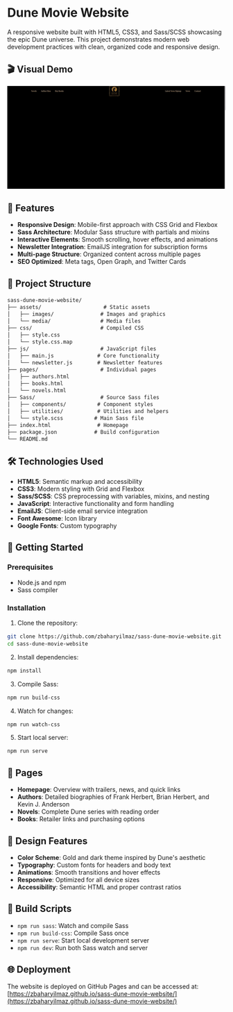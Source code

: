 # Dune Movie Website

A responsive website built with HTML5, CSS3, and Sass/SCSS showcasing the epic Dune universe. This project demonstrates modern web development practices with clean, organized code and responsive design.

## 🎬 Visual Demo

![Dune Website Demo](./assets/media/website.gif)

## 🚀 Features

- **Responsive Design**: Mobile-first approach with CSS Grid and Flexbox
- **Sass Architecture**: Modular Sass structure with partials and mixins
- **Interactive Elements**: Smooth scrolling, hover effects, and animations
- **Newsletter Integration**: EmailJS integration for subscription forms
- **Multi-page Structure**: Organized content across multiple pages
- **SEO Optimized**: Meta tags, Open Graph, and Twitter Cards

## 📁 Project Structure

```
sass-dune-movie-website/
├── assets/                    # Static assets
│   ├── images/               # Images and graphics
│   └── media/                # Media files
├── css/                      # Compiled CSS
│   ├── style.css
│   └── style.css.map
├── js/                       # JavaScript files
│   ├── main.js              # Core functionality
│   └── newsletter.js        # Newsletter features
├── pages/                    # Individual pages
│   ├── authors.html
│   ├── books.html
│   └── novels.html
├── Sass/                     # Source Sass files
│   ├── components/          # Component styles
│   ├── utilities/           # Utilities and helpers
│   └── style.scss          # Main Sass file
├── index.html               # Homepage
├── package.json            # Build configuration
└── README.md
```

## 🛠️ Technologies Used

- **HTML5**: Semantic markup and accessibility
- **CSS3**: Modern styling with Grid and Flexbox
- **Sass/SCSS**: CSS preprocessing with variables, mixins, and nesting
- **JavaScript**: Interactive functionality and form handling
- **EmailJS**: Client-side email service integration
- **Font Awesome**: Icon library
- **Google Fonts**: Custom typography

## 🚀 Getting Started

### Prerequisites

- Node.js and npm
- Sass compiler

### Installation

1. Clone the repository:

```bash
git clone https://github.com/zbaharyilmaz/sass-dune-movie-website.git
cd sass-dune-movie-website
```

2. Install dependencies:

```bash
npm install
```

3. Compile Sass:

```bash
npm run build-css
```

4. Watch for changes:

```bash
npm run watch-css
```

5. Start local server:

```bash
npm run serve
```

## 📱 Pages

- **Homepage**: Overview with trailers, news, and quick links
- **Authors**: Detailed biographies of Frank Herbert, Brian Herbert, and Kevin J. Anderson
- **Novels**: Complete Dune series with reading order
- **Books**: Retailer links and purchasing options

## 🎨 Design Features

- **Color Scheme**: Gold and dark theme inspired by Dune's aesthetic
- **Typography**: Custom fonts for headers and body text
- **Animations**: Smooth transitions and hover effects
- **Responsive**: Optimized for all device sizes
- **Accessibility**: Semantic HTML and proper contrast ratios

## 🔧 Build Scripts

- `npm run sass`: Watch and compile Sass
- `npm run build-css`: Compile Sass once
- `npm run serve`: Start local development server
- `npm run dev`: Run both Sass watch and server

## 🌐 Deployment

The website is deployed on GitHub Pages and can be accessed at:
[https://zbaharyilmaz.github.io/sass-dune-movie-website/](https://zbaharyilmaz.github.io/sass-dune-movie-website/)
